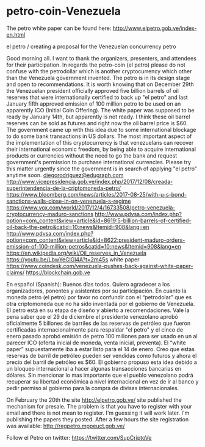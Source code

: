 # petro-coin-Venezuela
The petro white paper can be found here: http://www.elpetro.gob.ve/index-en.html

el petro / creating a proposal for the Venezuelan concurrency  petro

Good morning all.
I want to thank the organizers, presenters, and attendees for their participation.  In regards the petro-coin (el petro) please do not confuse with the petrodollar which is another cryptocurrency which other than the Venezuela government invented.  The petro is in its design stage and open to recommendations. It is worth knowing that on December 29th the Venezuelan president officially approved five billion barrels of oil reserves that were internationally certified to back up "el petro" and last January fifth approved emission of 100 million petro to be used on an apparently ICO (Initial Coin Offering). The white paper was supposed to be ready by January 14th, but apparently is not ready. I think these oil barrel reserves can be sold as futures and right now the oil barrel price is $60. The government came up with this idea due to some international blockage to do some bank transactions in US dollars. The most important aspect of the implementation of this cryptocurrency is that venezuelans can recover their international economic freedom, by being able to acquire international products or currencies without the need to go the bank and request government's permission to purchase international currencies.
Please try this matter urgently since the government is in search of applying "el petro" anytime soon.
diegorodriguez@edugraph.com
http://www.vicepresidencia.gob.ve/index.php/2017/12/08/creada-superintendencia-de-la-criptomoneda-petro/
https://www.bloomberg.com/news/articles/2017-08-25/with-u-s-bond-sanctions-walls-close-in-on-venezuela-s-regime
https://www.vox.com/world/2017/12/4/16733508/petro-venezuela-cryptocurrency-maduro-sanctions
http://www.pdvsa.com/index.php?option=com_content&view=article&id=8619:5-billion-barrels-of-certified-oil-back-the-petro&catid=10:news&Itemid=908&lang=en
http://www.pdvsa.com/index.php?option=com_content&view=article&id=8622:president-maduro-orders-emission-of-100-million-petros&catid=10:news&Itemid=908&lang=en
https://en.wikipedia.org/wiki/Oil_reserves_in_Venezuela
https://youtu.be/LbwYeClGl4A?t=2m45s white paper
https://www.coindesk.com/venezuela-pushes-back-against-white-paper-claims/
https://blockchain.gob.ve

En español (Spanish):
Buenos días todos. Quiero agradecer a los organizadores, ponentes y asistentes por su participación. En cuanto la moneda petro (el petro) por favor no confundir con el “petrodolar” que es otra criptomoneda que no ha sido inventada por el gobierno de Venezuela. El petro está en su etapa de diseño y abierto a recomendaciones. Vale la pena saber que el 29 de diciembre el presidente venezolano aprobó oficialmente 5 billones de barriles de las reservas de petróleo que fueron certificadas internacionalmente para respaldar "el petro" y el cinco de enero pasado aprobó emisión de petro 100 millones para ser usado en un al parecer ICO (oferta inicial de moneda, venta inicial, preventa). El “white paper” supuestamente iba a estar listo para el 14 de enero. Creo que estas reservas de barril de petróleo pueden ser vendidas como futuros y ahora el precio del barril de petróleo es $60. El gobierno propuso esta idea debido a un bloqueo internacional a hacer algunas transacciones bancarias en dólares. Sin mencionar lo mas importante que el pueblo venezolano podrá recuperar su libertad económica a nivel internacional en vez de ir al banco y pedir permiso al gobierno para la compra de divisas internacionales.

On February the 20th the site http://elpetro.gob.ve/  site published the mechanism  for presale. The problem is that you have to register with your email and there is not mean to register. I'm guessing it will work later. I'm publishing the papers they posted. After a few hours the site registration was available: http://regpetro.mppeuct.gob.ve/

Follow el Petro on twitter: https://twitter.com/SupCriptoVe
